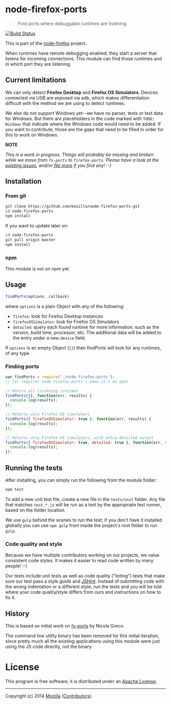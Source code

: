 # node-firefox-ports

> Find ports where debuggable runtimes are listening.

[![Build Status](https://secure.travis-ci.org/mozilla/node-firefox-ports.png?branch=master)](http://travis-ci.org/mozilla/node-firefox-ports)

This is part of the [node-firefox](https://github.com/mozilla/node-firefox) project.

When runtimes have remote debugging enabled, they start a server that listens for incoming connections. This module can find those runtimes and in which port they are listening.

## Current limitations

We can only detect **Firefox Desktop** and **Firefox OS Simulators**. Devices connected via USB are exposed via adb, which makes differentiation difficult with the method we are using to detect runtimes.

We also do not support Windows yet--we have no parser, tests or test data for Windows. But there are placeholders in the code marked with `TODO: Windows` that indicate where the Windows code would need to be added. If you want to contribute, those are the *gaps* that need to be filled in order for this to work on Windows.

**NOTE**

*This is a work in progress. Things will probably be missing and broken while we move from `fx-ports` to `firefox-ports`. Please have a look at the [existing issues](https://github.com/mozilla/node-firefox-ports/issues), and/or [file more](https://github.com/mozilla/node-firefox-ports/issues/new) if you find any! :-)*

## Installation

### From git

```bash
git clone https://github.com/mozilla/node-firefox-ports.git
cd node-firefox-ports
npm install
```

If you want to update later on:

```bash
cd node-firefox-ports
git pull origin master
npm install
```

### npm

This module is not on npm yet.

## Usage

```javascript
findPorts(options, callback)
```

where `options` is a plain Object with any of the following:

* `firefox`: look for Firefox Desktop instances
* `firefoxOSSimulator`: look for Firefox OS Simulators
* `detailed`: query each found runtime for more information, such as the version, build time, processor, etc. The additional data will be added to the entry under a new `device` field.

If `options` is an empty Object (`{}`) then findPorts will look for any runtimes, of any type.

### Finding ports

```javascript
var findPorts = require('./node-firefox-ports');
// (or require('node-firefox-ports') when it's on npm)

// Return all listening runtimes
findPorts({}, function(err, results) {
  console.log(results);
});

// Returns only Firefox OS simulators
findPorts({ firefoxOSSimulator: true }, function(err, results) {
  console.log(results);
});

// Returns only Firefox OS simulators, with extra detailed output
findPorts({ firefoxOSSimulator: true, detailed: true }, function(err, results) {
  console.log(results);
});
```

## Running the tests

After installing, you can simply run the following from the module folder:

```bash
npm test
```

To add a new unit test file, create a new file in the `tests/unit` folder. Any file that matches `test.*.js` will be run as a test by the appropriate test runner, based on the folder location.

We use `gulp` behind the scenes to run the test; if you don't have it installed globally you can use `npm gulp` from inside the project's root folder to run `gulp`.

### Code quality and style

Because we have multiple contributors working on our projects, we value consistent code styles. It makes it easier to read code written by many people! :-)

Our tests include unit tests as well as code quality ("linting") tests that make sure our test pass a style guide and [JSHint](http://jshint.com/). Instead of submitting code with the wrong indentation or a different style, run the tests and you will be told where your code quality/style differs from ours and instructions on how to fix it.

## History

This is based on initial work on [fx-ports](https://github.com/nicola/fx-ports) by Nicola Greco.

The command line utility binary has been removed for this initial iteration, since pretty much all the existing applications using this module were just using the JS code directly, not the binary.

# License

This program is free software; it is distributed under an
[Apache License](https://github.com/mozilla/node-firefox-ports/blob/master/LICENSE).

---

Copyright (c) 2014 [Mozilla](https://mozilla.org)
([Contributors](https://github.com/mozilla/node-firefox-ports/graphs/contributors)).
